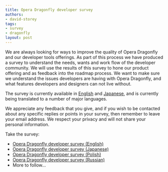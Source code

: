 ```yaml
---
title: Opera Dragonfly developer survey
authors:
- david-storey
tags:
- survey
- dragonfly
layout: post
---
```

<p>We are always looking for ways to improve the quality of Opera Dragonfly and our developer tools offerings. As part of this process we have produced a survey to understand the needs, wants and work flow of the developer community. We will use the results of this survey to hone our product offering and as feedback into the roadmap process. We want to make sure we understand the issues developers are having with Opera Dragonfly, and what features developers and designers can not live without.</p>

<p>The survey is currently available in <a href="http://spreadsheets.google.com/viewform?hl=en&amp;formkey=dHY2dkhCeC1IcjBOM3JnaHBTTVd5S0E6MQ#gid=0">English</a> and <a href="http://spreadsheets.google.com/viewform?hl=ja&amp;formkey=dC0wbFJaWDlZWDFDX3FVV3hQM1FmeWc6MA#gid=0">Japanese</a>, and is currently being translated to a number of major languages.</p>

<p>We appreciate any feedback that you give, and if you wish to be contacted about any specific replies or points in your survey, then remember to leave your email address. We respect your privacy and will not share your personal information.</p>

<p>Take the survey:</p>

<ul>
    <li><a href="http://spreadsheets.google.com/viewform?hl=en&amp;formkey=dHY2dkhCeC1IcjBOM3JnaHBTTVd5S0E6MQ#gid=0">Opera Dragonfly developer survey (English)</a></li>
    <li><a href="http://spreadsheets.google.com/viewform?hl=ja&amp;formkey=dC0wbFJaWDlZWDFDX3FVV3hQM1FmeWc6MA#gid=0">Opera Dragonfly developer survey (Japanese)</a></li>
    <li> <a href="http://spreadsheets.google.com/viewform?hl=pl&amp;formkey=dGVaZ3RidHVWbGpDN1ZVX3hCdjVTUkE6MA#gid=0">Opera Dragonfly developer survey (Polish)</a></li>
    <li><a href="http://spreadsheets0.google.com/viewform?hl=ru&amp;formkey=dGVQR21QX05QcDdWNVUzQUlNZjliS1E6MA#gid=0">Opera Dragonfly developer survey (Russian)</a></li>
    <li>More to follow…</li>
</ul>
